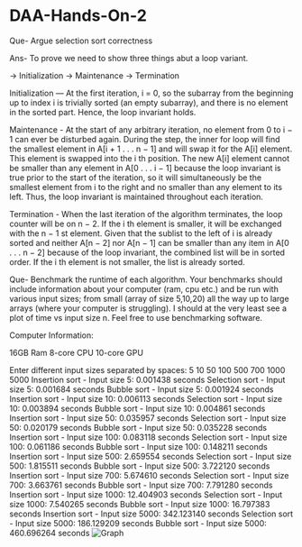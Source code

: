 # DAA-Hands-On-2

Que- Argue selection sort correctness

Ans- To prove we need to show three things abut a loop variant.

  -> Initialization
  -> Maintenance
  -> Termination

Initialization — At the first iteration, i = 0, so the subarray from the beginning up to index i is trivially sorted (an empty subarray), and there is no element in the sorted part. Hence, the loop invariant holds.

Maintenance - At the start of any arbitrary iteration, no element from 0 to i − 1 can ever be disturbed again. During the step, the inner for loop will find the smallest element in A[i + 1 . . . n − 1] and will swap it for the A[i] element. This element is swapped into the i th position. The new A[i] element cannot be smaller than any element in A[0 . . . i − 1] because the loop invariant is true prior to the start of the iteration, so it will simultaneously be the smallest element from i to the right and no smaller than any element to its left. Thus, the loop invariant is maintained throughout each iteration.

Termination - When the last iteration of the algorithm terminates, the loop counter will be on n − 2. If the i th element is smaller, it will be exchanged with the n − 1 st element. Given that the sublist to the left of i is already sorted and neither A[n − 2] nor A[n − 1] can be smaller than any item in A[0 . . . n − 2] because of the loop invariant, the combined list will be in sorted order. If the i th element is not smaller, the list is already sorted.

Que- Benchmark the runtime of each algorithm. Your benchmarks should include information about your computer (ram, cpu etc.) and be run with various input sizes; from small (array of size 5,10,20) all the way up to large arrays (where your computer is struggling). I should at the very least see a plot of time vs input size n. Feel free to use benchmarking software.

Computer Information: 

16GB Ram
8-core CPU
10-core GPU

Enter different input sizes separated by spaces: 5 10 50 100 500 700 1000 5000
Insertion sort - Input size 5: 0.001438 seconds
Selection sort - Input size 5: 0.001684 seconds
Bubble sort - Input size 5: 0.001924 seconds
Insertion sort - Input size 10: 0.006113 seconds
Selection sort - Input size 10: 0.003894 seconds
Bubble sort - Input size 10: 0.004861 seconds
Insertion sort - Input size 50: 0.035957 seconds
Selection sort - Input size 50: 0.020179 seconds
Bubble sort - Input size 50: 0.035228 seconds
Insertion sort - Input size 100: 0.083118 seconds
Selection sort - Input size 100: 0.061186 seconds
Bubble sort - Input size 100: 0.148211 seconds
Insertion sort - Input size 500: 2.659554 seconds
Selection sort - Input size 500: 1.815511 seconds
Bubble sort - Input size 500: 3.722120 seconds
Insertion sort - Input size 700: 5.674610 seconds
Selection sort - Input size 700: 3.663761 seconds
Bubble sort - Input size 700: 7.791280 seconds
Insertion sort - Input size 1000: 12.404903 seconds
Selection sort - Input size 1000: 7.540265 seconds
Bubble sort - Input size 1000: 16.797383 seconds
Insertion sort - Input size 5000: 342.123140 seconds
Selection sort - Input size 5000: 186.129209 seconds
Bubble sort - Input size 5000: 460.696264 seconds
![Graph](https://github.com/user-attachments/assets/82b8a792-4d5b-4938-af9a-48798c0c37db)

